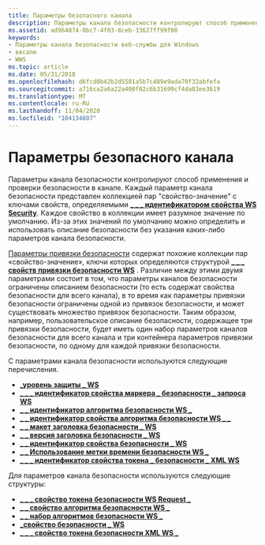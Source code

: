 ```yaml
---
title: Параметры безопасного канала
description: Параметры канала безопасности контролируют способ применения и проверки безопасности в канале.
ms.assetid: ad964874-0bc7-4f03-8ceb-33627ff99f08
keywords:
- Параметры канала безопасности веб-службы для Windows
- ввсапи
- WWS
ms.topic: article
ms.date: 05/31/2018
ms.openlocfilehash: d6fcd0b42b2d5581a5b7c489e9ada70f32abfefa
ms.sourcegitcommit: a716ca2a6a22a400f02c6b31699cf4da83ee3619
ms.translationtype: MT
ms.contentlocale: ru-RU
ms.lasthandoff: 11/04/2020
ms.locfileid: "104134807"
---
```

# <a name="security-channel-settings"></a>Параметры безопасного канала

Параметры канала безопасности контролируют способ применения и проверки безопасности в канале. Каждый параметр канала безопасности представлен коллекцией пар "свойство-значение" с ключами свойств, определяемыми [**\_ \_ \_ идентификатором свойства WS Security**](/windows/desktop/api/WebServices/ne-webservices-ws_security_property_id). Каждое свойство в коллекции имеет разумное значение по умолчанию. Из-за этих значений по умолчанию можно определить и использовать описание безопасности без указания каких-либо параметров канала безопасности.


[Параметры привязки безопасности](security-binding-settings.md) содержат похожие коллекции пар «свойство-значение», ключи которых определяются структурой [**\_ \_ \_ свойств привязки безопасности WS**](/windows/desktop/api/WebServices/ns-webservices-ws_security_binding_property) . Различие между этими двумя параметрами состоит в том, что параметры каналов безопасности ограничены описанием безопасности (то есть содержат свойства безопасности для всего канала), в то время как параметры привязки безопасности ограничены одной из привязок безопасности, и может существовать множество привязок безопасности. Таким образом, например, пользовательское описание безопасности, содержащее три привязки безопасности, будет иметь один набор параметров каналов безопасности для всего канала и три контейнера параметров привязки безопасности, по одному для каждой привязки безопасности.

С параметрами канала безопасности используются следующие перечисления.

-   [**\_уровень защиты \_ WS**](/windows/desktop/api/WebServices/ne-webservices-ws_protection_level)
-   [**\_ \_ \_ идентификатор свойства маркера \_ безопасности \_ запроса WS**](/windows/desktop/api/WebServices/ne-webservices-ws_request_security_token_property_id)
-   [**\_ \_ идентификатор алгоритма безопасности WS \_**](/windows/desktop/api/WebServices/ne-webservices-ws_security_algorithm_id)
-   [**\_ \_ идентификатор свойства алгоритма безопасности WS \_ \_**](/windows/win32/api/webservices/ne-webservices-ws_move_to)
-   [**\_ \_ макет заголовка безопасности \_ WS**](/windows/desktop/api/WebServices/ne-webservices-ws_security_header_layout)
-   [**\_ \_ версия заголовка безопасности \_ WS**](/windows/desktop/api/WebServices/ne-webservices-ws_security_header_version)
-   [**\_ \_ идентификатор свойства безопасности \_ WS**](/windows/desktop/api/WebServices/ne-webservices-ws_security_property_id)
-   [**\_ \_ Использование метки времени безопасности WS \_**](/windows/desktop/api/WebServices/ne-webservices-ws_security_timestamp_usage)
-   [**\_ \_ \_ идентификатор свойства токена \_ безопасности \_ XML WS**](/windows/desktop/api/WebServices/ne-webservices-ws_xml_security_token_property_id)

Для параметров канала безопасности используются следующие структуры:

-   [**\_ \_ \_ свойство токена безопасности WS Request \_**](/windows/desktop/api/WebServices/ns-webservices-ws_request_security_token_property)
-   [**\_ \_ свойство алгоритма безопасности WS \_**](/windows/desktop/api/WebServices/ns-webservices-ws_security_algorithm_property)
-   [**\_ \_ набор алгоритмов безопасности WS \_**](/windows/desktop/api/WebServices/ns-webservices-ws_security_algorithm_suite)
-   [**\_свойство безопасности \_ WS**](/windows/desktop/api/WebServices/ns-webservices-ws_security_property)
-   [**\_ \_ \_ свойство токена безопасности XML WS \_**](/windows/desktop/api/WebServices/ns-webservices-ws_xml_security_token_property)

 

 




